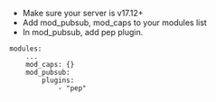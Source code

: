 * Make sure your server is v17.12+ 
* Add mod_pubsub, mod_caps to your modules list
* In mod_pubsub, add pep plugin.
```
modules:
    ...
    mod_caps: {}
    mod_pubsub:
        plugins:
            - "pep"
```
